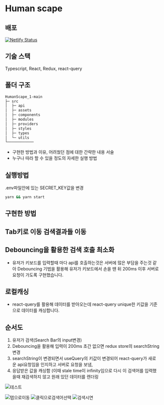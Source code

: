 # Human scape

## 배포

[![Netlify Status](https://api.netlify.com/api/v1/badges/8c963488-351b-41d4-9152-60535ac564b2/deploy-status)](https://app.netlify.com/sites/comfy-kitsune-a7c9f9/deploys)

## 기술 스택

Typescript, React, Redux, react-query

## 폴더 구조

```sh
HumanScape_1-main
├─ src
│  ├─ api
│  ├─ assets
│  ├─ components
│  ├─ modules
│  ├─ providers
│  ├─ styles
│  ├─ types
│  └─ utils
└────────────

```

- 구현한 방법과 이유, 어려웠던 점에 대한 간략한 내용 서술
- 누구나 따라 할 수 있을 정도의 자세한 실행 방법

## 실행방법

.env파일안에 있는 SECRET_KEY값을 변경

```sh
yarn && yarn start
```

## 구현한 방법

## Tab키로 이동 검색결과들 이동

## Debouncing을 활용한 검색 호출 최소화

- 유저가 키보드를 입력할때 마다 api를 호출하는것은 서버에 많은 부담을 주는것 같아 Debouncing 기법을 활용해 유저가 키보드에서 손을 땐 뒤 200ms 이후 서버로 요청이 가도록 구현했습니다.

## 로컬캐싱

- react-query를 활용해 데이터를 받아오는데 react-query unique한 키값을 기준으로 데이터를 캐싱합니다.

## 순서도

1. 유저가 검색(Search Bar의 input변경)
2. Debouncing을 활용해 입력이 200ms 초간 없으면 redux store의 searchString 변경
3. searchString이 변경되면서 useQuery의 키값이 변경되어 react-query가 새로운 api요청임을 인지하고 서버로 요청을 보냄,
4. 응답받은 값을 캐싱함 (이때 stale time이 infinity임으로 다시 이 검색어를 입력했을때 재검색하지 않고 원래 있던 데이터를 렌더링

![테스트](https://user-images.githubusercontent.com/46497281/169038287-83d13bf8-a774-4530-b678-1ebbe91f0861.gif)

![탭으로이동](https://user-images.githubusercontent.com/46497281/169039224-baaa03ca-7bac-46e2-9553-38d2f038942c.gif)
![클릭으로검색어선택](https://user-images.githubusercontent.com/46497281/169039306-5c863bcd-67f5-41c0-89a2-eaa88f773c70.gif)
![검색시연](https://user-images.githubusercontent.com/46497281/169039553-728ab224-27e3-4e73-86fc-8604c1e87f95.gif)
